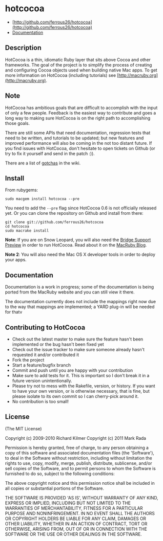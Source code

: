 # hotcocoa

* [http://github.com/ferrous26/hotcocoa](http://github.com/ferrous26/hotcocoa)
* [Documentation](http://rdoc.info/github/ferrous26/hotcocoa/master/frames)

## Description

HotCocoa is a thin, idiomatic Ruby layer that sits above Cocoa and
other frameworks. The goal of the project is to simplify the process of creating
and configuring Cocoa objects used when building native Mac apps. To get more
information on HotCocoa (including tutorials) see
[http://macruby.org](http://macruby.org).

## Note

HotCocoa has ambitious goals that are difficult to accomplish with the input of
only a few people. Feedback is the easiest way to contribute and goes a long way
to making sure HotCocoa is on the right path to accomplishing those goals.

There are still some APIs that need documentation, regression tests that need to
be written, and tutorials to be updated; but new features and improved performance
will also be coming in the not too distant future. If you find issues with
HotCocoa, don't hesitate to open tickets on Github (or try to fix it yourself and
send in the patch :)).

There are a list of
[gotchas](https://github.com/ferrous26/hotcocoa/wiki/Gotchas) in the
wiki.

## Install

From rubygems:

    sudo macgem install hotcocoa --pre
    
You need to add the `--pre` flag since HotCocoa 0.6 is not officially released yet.
Or you can clone the repository on Github and install from there:

    git clone git://github.com/ferrous26/hotcocoa
    cd hotcocoa
    sudo macrake install
    
__Note__: If you are on Snow Leopard, you will also need the
[Bridge Support Preview](http://www.macruby.org/files/BridgeSupport%20Preview%203.zip)
in order to run HotCocoa. Read about it on the
[MacRuby Blog](http://www.macruby.org/blog/2010/10/08/bridgesupport-preview.html).

__Note 2__: You will also need the Mac OS X developer tools in order to deploy your
apps.

## Documentation

Documentation is a work in progress; some of the documentation is
being ported from the MacRuby website and you can still view it there.

The documentation currently does not include the mappings right now due to the
way that mappings are implemented; a YARD plug-in will be needed for thatv

## Contributing to HotCocoa

* Check out the latest master to make sure the feature hasn't been implemented or the bug hasn't been fixed yet
* Check out the issue tracker to make sure someone already hasn't requested it and/or contributed it
* Fork the project
* Start a feature/bugfix branch
* Commit and push until you are happy with your contribution
* Make sure to add tests for it. This is important so I don't break it in a future version unintentionally.
* Please try not to mess with the Rakefile, version, or history. If you want to have your own version, or is otherwise necessary, that is fine, but please isolate to its own commit so I can cherry-pick around it.
* No contribution is too small!

## License

(The MIT License)

Copyright (c) 2009-2010 Richard Kilmer
Copyright (c) 2011 Mark Rada

Permission is hereby granted, free of charge, to any person obtaining
a copy of this software and associated documentation files (the
'Software'), to deal in the Software without restriction, including
without limitation the rights to use, copy, modify, merge, publish,
distribute, sublicense, and/or sell copies of the Software, and to
permit persons to whom the Software is furnished to do so, subject to
the following conditions:

The above copyright notice and this permission notice shall be
included in all copies or substantial portions of the Software.

THE SOFTWARE IS PROVIDED 'AS IS', WITHOUT WARRANTY OF ANY KIND,
EXPRESS OR IMPLIED, INCLUDING BUT NOT LIMITED TO THE WARRANTIES OF
MERCHANTABILITY, FITNESS FOR A PARTICULAR PURPOSE AND NONINFRINGEMENT.
IN NO EVENT SHALL THE AUTHORS OR COPYRIGHT HOLDERS BE LIABLE FOR ANY
CLAIM, DAMAGES OR OTHER LIABILITY, WHETHER IN AN ACTION OF CONTRACT,
TORT OR OTHERWISE, ARISING FROM, OUT OF OR IN CONNECTION WITH THE
SOFTWARE OR THE USE OR OTHER DEALINGS IN THE SOFTWARE.
